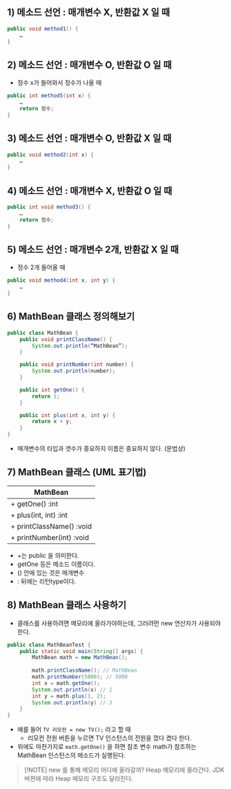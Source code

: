 ## 1) 메소드 선언 : 매개변수 X, 반환값 X 일 때
```Java
public void method1() {
	…
}
```

## 2) 메소드 선언 : 매개변수 O, 반환값 O 일 때
- 정수 x가 들어와서 정수가 나올 때
```Java
public int method5(int x) {
	…
	return 정수;
}
```

## 3) 메소드 선언 : 매개변수 O, 반환값 X 일 때
```Java
public void method2(int x) {
	…
}
```

## 4) 메소드 선언 : 매개변수 X, 반환값 O 일 때
```Java
public int void method3() {
	…
	return 정수;
}
```

## 5) 메소드 선언 : 매개변수 2개, 반환값 X 일 때
- 정수 2개 들어올 때
```Java
public void method4(int x, int y) {
	…
}
```

## 6) MathBean 클래스 정의해보기
```Java
public class MathBean {
	public void printClassName() {
		System.out.println(“MathBean”);
	}

	public void printNumber(int number) {
		System.out.println(number);
	}

	public int getOne() {
		return 1;
	}

	public int plus(int x, int y) {
		return x + y;
	}
}
```
- 매개변수의 타입과 갯수가 중요하지 이름은 중요하지 않다. (문법상)


## 7) MathBean 클래스 (UML 표기법)

| MathBean                 |
| ------------------------ |
| + getOne() :int      |
| + plus(int, int) :int    |
| + printClassName() :void |
| + printNumber(int) :void |

- +는 public 을 의미한다.
- getOne 등은 메소드 이름이다.
- () 안에 있는 것은 매개변수
- : 뒤에는 리턴type이다.

## 8) MathBean 클래스 사용하기
- 클래스를 사용하려면 메모리에 올라가야하는데, 그러려먼 new 연산자가 사용되야한다.


```Java
public class MathBeanTest {
	public static void main(String[] args) {
		MathBean math = new MathBean();
		
		math.printClassName(); // MathBean
		math.printNumber(5000); // 5000
		int x = math.getOne();
		System.out.println(x) // 1
		int y = math.plus(1, 2);
		System.out.println(y) // 3			
	}
}
```

- 예를 들어 `TV 리모컨 = new TV();` 라고 할 때
	- 리모컨 전원 버튼을 누르면 TV 인스턴스의 전원을 껐다 켰다 한다.
- 위에도 마찬가지로 `math.getOne()` 을 하면 참조 변수 math가 참조하는 MathBean 인스턴스의 메소드가 실행된다.


> [!NOTE] new 를 통해 메모리 어디에 올라갈까?
> Heap 메모리에 올라간다.
> JDK 버젼에 따라 Heap 메모리 구조도 달라진다.


